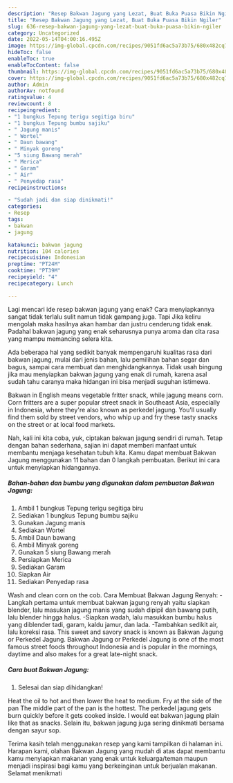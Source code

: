 ```yaml
---
description: "Resep Bakwan Jagung yang Lezat, Buat Buka Puasa Bikin Ngiler"
title: "Resep Bakwan Jagung yang Lezat, Buat Buka Puasa Bikin Ngiler"
slug: 636-resep-bakwan-jagung-yang-lezat-buat-buka-puasa-bikin-ngiler
category: Uncategorized
date: 2022-05-14T04:00:16.495Z
image: https://img-global.cpcdn.com/recipes/9051fd6ac5a73b75/680x482cq70/bakwan-jagung-foto-resep-utama.jpg
hideToc: false
enableToc: true
enableTocContent: false
thumbnail: https://img-global.cpcdn.com/recipes/9051fd6ac5a73b75/680x482cq70/bakwan-jagung-foto-resep-utama.jpg
cover: https://img-global.cpcdn.com/recipes/9051fd6ac5a73b75/680x482cq70/bakwan-jagung-foto-resep-utama.jpg
author: Admin
authorAv: notfound
ratingvalue: 4
reviewcount: 8
recipeingredient:
- "1 bungkus Tepung terigu segitiga biru"
- "1 bungkus Tepung bumbu sajiku"
- " Jagung manis"
- " Wortel"
- " Daun bawang"
- " Minyak goreng"
- "5 siung Bawang merah"
- " Merica"
- " Garam"
- " Air"
- " Penyedap rasa"
recipeinstructions:

- "Sudah jadi dan siap dinikmati!"
categories:
- Resep
tags:
- bakwan
- jagung

katakunci: bakwan jagung 
nutrition: 104 calories
recipecuisine: Indonesian
preptime: "PT24M"
cooktime: "PT39M"
recipeyield: "4"
recipecategory: Lunch

---
```



Lagi mencari ide resep bakwan jagung yang enak? Cara menyiapkannya sangat tidak terlalu sulit namun tidak gampang juga. Tapi Jika keliru mengolah maka hasilnya akan hambar dan justru cenderung tidak enak. Padahal bakwan jagung yang enak seharusnya punya aroma dan cita rasa yang mampu memancing selera kita.


Ada beberapa hal yang sedikit banyak mempengaruhi kualitas rasa dari bakwan jagung, mulai dari jenis bahan, lalu pemilihan bahan segar dan bagus, sampai cara membuat dan menghidangkannya. Tidak usah bingung jika mau menyiapkan bakwan jagung yang enak di rumah, karena asal sudah tahu caranya maka hidangan ini bisa menjadi suguhan istimewa.

Bakwan in English means vegetable fritter snack, while jagung means corn. Corn fritters are a super popular street snack in Southeast Asia, especially in Indonesia, where they&#39;re also known as perkedel jagung. You&#39;ll usually find them sold by street vendors, who whip up and fry these tasty snacks on the street or at local food markets.


Nah, kali ini kita coba, yuk, ciptakan bakwan jagung sendiri di rumah. Tetap dengan bahan sederhana, sajian ini dapat memberi manfaat untuk membantu menjaga kesehatan tubuh kita. Kamu dapat membuat Bakwan Jagung menggunakan 11 bahan dan 0 langkah pembuatan. Berikut ini cara untuk menyiapkan hidangannya.

<!--inarticleads1-->

##### Bahan-bahan dan bumbu yang digunakan dalam pembuatan Bakwan Jagung:

1. Ambil 1 bungkus Tepung terigu segitiga biru
1. Sediakan 1 bungkus Tepung bumbu sajiku
1. Gunakan  Jagung manis
1. Sediakan  Wortel
1. Ambil  Daun bawang
1. Ambil  Minyak goreng
1. Gunakan 5 siung Bawang merah
1. Persiapkan  Merica
1. Sediakan  Garam
1. Siapkan  Air
1. Sediakan  Penyedap rasa


Wash and clean corn on the cob. Cara Membuat Bakwan Jagung Renyah: -Langkah pertama untuk membuat bakwan jagung renyah yaitu siapkan blender, lalu masukan jagung manis yang sudah dipipil dan bawang putih, lalu blender hingga halus. -Siapkan wadah, lalu masukkan bumbu halus yang diblender tadi, garam, kaldu jamur, dan lada. -Tambahkan sedikit air, lalu koreksi rasa. This sweet and savory snack is known as Bakwan Jagung or Perkedel Jagung. Bakwan Jagung or Perkedel Jagung is one of the most famous street foods throughout Indonesia and is popular in the mornings, daytime and also makes for a great late-night snack. 

<!--inarticleads2-->

##### Cara buat Bakwan Jagung:


1. Selesai dan siap dihidangkan!

Heat the oil to hot and then lower the heat to medium. Fry at the side of the pan The middle part of the pan is the hottest. The perkedel jagung gets burn quickly before it gets cooked inside. I would eat bakwan jagung plain like that as snacks. Selain itu, bakwan jagung juga sering dinikmati bersama dengan sayur sop. 

Terima kasih telah menggunakan resep yang kami tampilkan di halaman ini. Harapan kami, olahan Bakwan Jagung yang mudah di atas dapat membantu kamu menyiapkan makanan yang enak untuk keluarga/teman maupun menjadi inspirasi bagi kamu yang berkeinginan untuk berjualan makanan. Selamat menikmati
